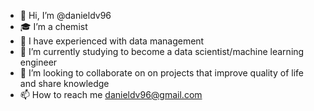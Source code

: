 - 👋 Hi, I’m @danieldv96
- 🎓 I’m a chemist
- 🧠 I have experienced with data management
- 🌱 I’m currently studying to become a data scientist/machine learning engineer
- 💞️ I’m looking to collaborate on on projects that improve quality of life and share knowledge
- 📫 How to reach me danieldv96@gmail.com

